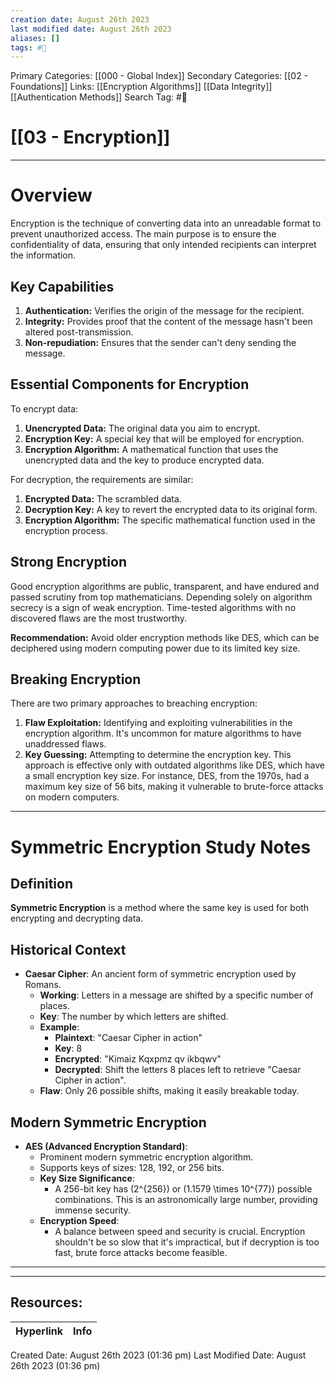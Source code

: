 ```yaml
---
creation date: August 26th 2023
last modified date: August 26th 2023
aliases: []
tags: #📖
---
```


Primary Categories: [[000 - Global Index]] 
Secondary Categories: [[02 - Foundations]] 
Links: [[Encryption Algorithms]] [[Data Integrity]] [[Authentication Methods]] 
Search Tag: #📖  

# [[03 - Encryption]]  

___
# Overview

Encryption is the technique of converting data into an unreadable format to prevent unauthorized access. The main purpose is to ensure the confidentiality of data, ensuring that only intended recipients can interpret the information.
## Key Capabilities

1. **Authentication:** Verifies the origin of the message for the recipient.
2. **Integrity:** Provides proof that the content of the message hasn't been altered post-transmission.
3. **Non-repudiation:** Ensures that the sender can't deny sending the message.
## Essential Components for Encryption

To encrypt data:
1. **Unencrypted Data:** The original data you aim to encrypt.
2. **Encryption Key:** A special key that will be employed for encryption.
3. **Encryption Algorithm:** A mathematical function that uses the unencrypted data and the key to produce encrypted data.

For decryption, the requirements are similar:
1. **Encrypted Data:** The scrambled data.
2. **Decryption Key:** A key to revert the encrypted data to its original form.
3. **Encryption Algorithm:** The specific mathematical function used in the encryption process.
## Strong Encryption

Good encryption algorithms are public, transparent, and have endured and passed scrutiny from top mathematicians. Depending solely on algorithm secrecy is a sign of weak encryption. Time-tested algorithms with no discovered flaws are the most trustworthy.

**Recommendation:** Avoid older encryption methods like DES, which can be deciphered using modern computing power due to its limited key size.
## Breaking Encryption

There are two primary approaches to breaching encryption:
1. **Flaw Exploitation:** Identifying and exploiting vulnerabilities in the encryption algorithm. It's uncommon for mature algorithms to have unaddressed flaws.
2. **Key Guessing:** Attempting to determine the encryption key. This approach is effective only with outdated algorithms like DES, which have a small encryption key size. For instance, DES, from the 1970s, had a maximum key size of 56 bits, making it vulnerable to brute-force attacks on modern computers.

---
# Symmetric Encryption Study Notes

## Definition

**Symmetric Encryption** is a method where the same key is used for both encrypting and decrypting data.
## Historical Context

- **Caesar Cipher**: An ancient form of symmetric encryption used by Romans.
  - **Working**: Letters in a message are shifted by a specific number of places.
  - **Key**: The number by which letters are shifted.
  - **Example**: 
    - **Plaintext**: "Caesar Cipher in action"
    - **Key**: 8
    - **Encrypted**: "Kimaiz Kqxpmz qv ikbqwv"
    - **Decrypted**: Shift the letters 8 places left to retrieve "Caesar Cipher in action".
  - **Flaw**: Only 26 possible shifts, making it easily breakable today.
## Modern Symmetric Encryption

- **AES (Advanced Encryption Standard)**:
  - Prominent modern symmetric encryption algorithm.
  - Supports keys of sizes: 128, 192, or 256 bits.
  - **Key Size Significance**:
    - A 256-bit key has \(2^{256}\) or \(1.1579 \times 10^{77}\) possible combinations. This is an astronomically large number, providing immense security.
  - **Encryption Speed**:
    - A balance between speed and security is crucial. Encryption shouldn't be so slow that it's impractical, but if decryption is too fast, brute force attacks become feasible.

---







___

## Resources:

| Hyperlink | Info |
| --------- | ---- |


Created Date: August 26th 2023 (01:36 pm) 
Last Modified Date: August 26th 2023 (01:36 pm)
